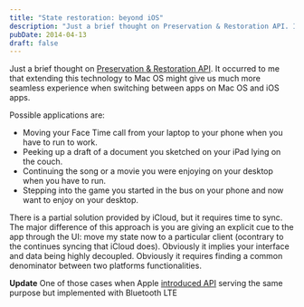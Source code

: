 ```yaml
---
title: "State restoration: beyond iOS"
description: "Just a brief thought on Preservation & Restoration API. It occurred to me that extending this technology to Mac OS might give us much more seamless experience when switching between apps on Mac OS and iOS apps."
pubDate: 2014-04-13
draft: false
---
```

Just a brief thought on [Preservation & Restoration API](https://developer.apple.com/library/ios/documentation/iphone/conceptual/iphoneosprogrammingguide/StatePreservation/StatePreservation.html). It occurred to me that extending this technology to Mac OS might give us much more seamless experience when switching between apps on Mac OS and iOS apps.

Possible applications are:

* Moving your Face Time call from your laptop to your phone when you have to run to work.
* Peeking up a draft of a document you sketched on your iPad lying on the couch.
* Continuing the song or a movie you were enjoying on your desktop when you have to run.
* Stepping into the game you started in the bus on your phone and now want to enjoy on your desktop.

There is a partial solution provided by iCloud, but it requires time to sync. The major difference of this approach is you are giving an explicit cue to the app through the UI: move my state now to a particular client (ocontrary to the continues syncing that iCloud does). Obviously it implies your interface and data being highly decoupled. Obviously it requires finding a common denominator between two platforms functionalities.

**Update** One of those cases when Apple [introduced API](https://developer.apple.com/library/prerelease/ios/documentation/UserExperience/Conceptual/Handoff/Introduction/Introduction.html) serving the same purpose but implemented with Bluetooth LTE
